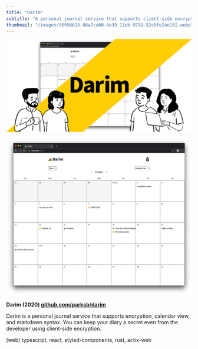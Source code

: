```yaml
---
title: "Darim"
subtitle: "A personal journal service that supports client-side encryption"
thumbnail: "/images/95956615-86a7ca00-0e39-11eb-9791-52c8fe2ae162.webp"
---
```


![Darim 문구와 인물 일러스트.](/images/95956615-86a7ca00-0e39-11eb-9791-52c8fe2ae162.webp)

![캘린더 화면 위에 다양한 일기가 나열된 캡쳐 화면.](/images/95677293-70aec500-0bff-11eb-9b86-cb1e4060873b.webp)

**Darim (2020) [github.com/parksb/darim](https://github.com/parksb/darim)**

Darim is a personal journal service that supports encryption, calendar view, and markdown syntax. You can keep your diary a secret even from the developer using client-side encryption.

(web) typescript, react, styled-components, rust, actix-web
